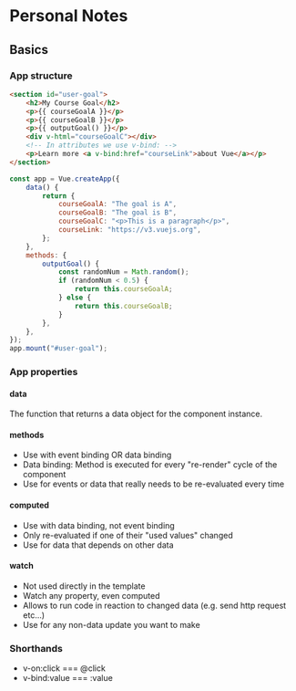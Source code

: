 # Personal Notes

## Basics

### App structure

```html
<section id="user-goal">
	<h2>My Course Goal</h2>
	<p>{{ courseGoalA }}</p>
	<p>{{ courseGoalB }}</p>
	<p>{{ outputGoal() }}</p>
	<div v-html="courseGoalC"></div>
	<!-- In attributes we use v-bind: -->
	<p>Learn more <a v-bind:href="courseLink">about Vue</a></p>
</section>
```

```js
const app = Vue.createApp({
	data() {
		return {
			courseGoalA: "The goal is A",
			courseGoalB: "The goal is B",
			courseGoalC: "<p>This is a paragraph</p>",
			courseLink: "https://v3.vuejs.org",
		};
	},
	methods: {
		outputGoal() {
			const randomNum = Math.random();
			if (randomNum < 0.5) {
				return this.courseGoalA;
			} else {
				return this.courseGoalB;
			}
		},
	},
});
app.mount("#user-goal");
```

### App properties

#### data

The function that returns a data object for the component instance.

#### methods

- Use with event binding OR data binding
- Data binding: Method is executed for every "re-render" cycle of the component
- Use for events or data that really needs to be re-evaluated every time

#### computed

- Use with data binding, not event binding
- Only re-evaluated if one of their "used values" changed
- Use for data that depends on other data

#### watch

- Not used directly in the template
- Watch any property, even computed
- Allows to run code in reaction to changed data (e.g. send http request etc...)
- Use for any non-data update you want to make

### Shorthands

- v-on:click === @click
- v-bind:value === :value
